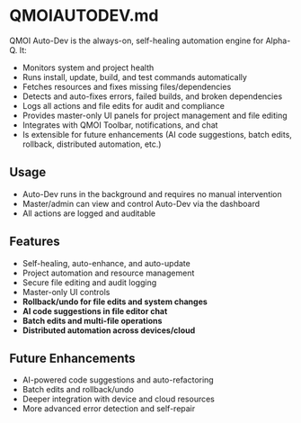 # QMOIAUTODEV.md

QMOI Auto-Dev is the always-on, self-healing automation engine for Alpha-Q. It:
- Monitors system and project health
- Runs install, update, build, and test commands automatically
- Fetches resources and fixes missing files/dependencies
- Detects and auto-fixes errors, failed builds, and broken dependencies
- Logs all actions and file edits for audit and compliance
- Provides master-only UI panels for project management and file editing
- Integrates with QMOI Toolbar, notifications, and chat
- Is extensible for future enhancements (AI code suggestions, batch edits, rollback, distributed automation, etc.)

## Usage
- Auto-Dev runs in the background and requires no manual intervention
- Master/admin can view and control Auto-Dev via the dashboard
- All actions are logged and auditable

## Features
- Self-healing, auto-enhance, and auto-update
- Project automation and resource management
- Secure file editing and audit logging
- Master-only UI controls
- **Rollback/undo for file edits and system changes**
- **AI code suggestions in file editor chat**
- **Batch edits and multi-file operations**
- **Distributed automation across devices/cloud**

## Future Enhancements
- AI-powered code suggestions and auto-refactoring
- Batch edits and rollback/undo
- Deeper integration with device and cloud resources
- More advanced error detection and self-repair 